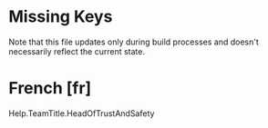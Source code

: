 # Missing Keys
Note that this file updates only during build processes and doesn't necessarily reflect the current state.

# French [fr]
Help.TeamTitle.HeadOfTrustAndSafety  


